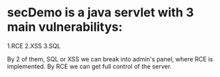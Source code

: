 # secDemo is a java servlet with 3 main vulnerabilitys:
  1.RCE
  2.XSS
  3.SQL
 
By 2 of them, SQL or XSS we can break into admin's panel, where RCE is implemented.
By RCE we can get full control of the server.
